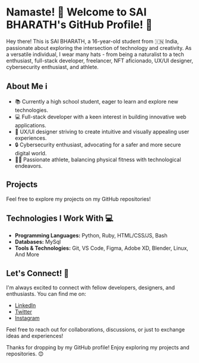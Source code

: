 # Namaste! 🙏 Welcome to SAI BHARATH's GitHub Profile! 🚀

Hey there! This is SAI BHARATH, a 16-year-old student from 🇮🇳 India, passionate about exploring the intersection of technology and creativity. As a versatile individual, I wear many hats - from being a naturalist to a tech enthusiast, full-stack developer, freelancer, NFT aficionado, UX/UI designer, cybersecurity enthusiast, and athlete.

## About Me ℹ️

- 📚 Currently a high school student, eager to learn and explore new technologies.
- 💻 Full-stack developer with a keen interest in building innovative web applications.
- 🎨 UX/UI designer striving to create intuitive and visually appealing user experiences.
- 🔒 Cybersecurity enthusiast, advocating for a safer and more secure digital world.
- 🏃‍♂️ Passionate athlete, balancing physical fitness with technological endeavors.

## Projects

Feel free to explore my projects on my GitHub repositories!

## Technologies I Work With 💻

- **Programming Languages:** Python, Ruby, HTML/CSS/JS, Bash
- **Databases:** MySql
- **Tools & Technologies:** Git, VS Code, Figma, Adobe XD, Blender, Linux, And More

## Let's Connect! 🤝

I'm always excited to connect with fellow developers, designers, and enthusiasts. You can find me on:

- [LinkedIn](https://www.instagram.com/thesaibharath?igsh=NmdzdWsyenB1bmFm)
- [Twitter](https://x.com/thesaibharath)
- [Instagram](https://www.instagram.com/thesaibharath)

Feel free to reach out for collaborations, discussions, or just to exchange ideas and experiences!

Thanks for dropping by my GitHub profile! Enjoy exploring my projects and repositories. 😊